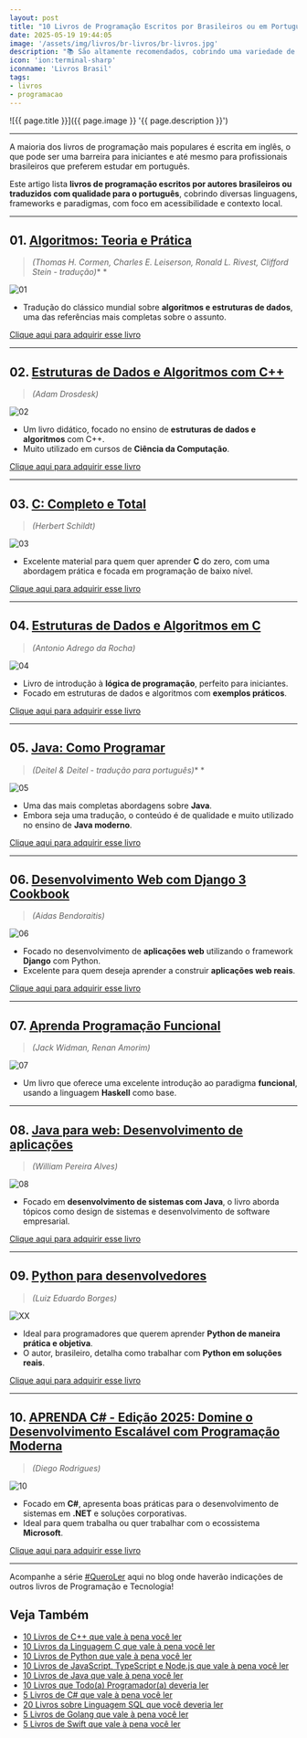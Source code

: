 ```yaml
---
layout: post
title: "10 Livros de Programação Escritos por Brasileiros ou em Português"
date: 2025-05-19 19:44:05
image: '/assets/img/livros/br-livros/br-livros.jpg'
description: "📚 São altamente recomendados, cobrindo uma variedade de tópicos e linguagens."
icon: 'ion:terminal-sharp'
iconname: 'Livros Brasil'
tags:
- livros
- programacao
---
```


![{{ page.title }}]({{ page.image }} '{{ page.description }}')

---

A maioria dos livros de programação mais populares é escrita em inglês, o que pode ser uma barreira para iniciantes e até mesmo para profissionais brasileiros que preferem estudar em português. 

Este artigo lista **livros de programação escritos por autores brasileiros ou traduzidos com qualidade para o português**, cobrindo diversas linguagens, frameworks e paradigmas, com foco em acessibilidade e contexto local.

---

## 01. [Algoritmos: Teoria e Prática](https://amzn.to/3Fknfm7)
> *(Thomas H. Cormen, Charles E. Leiserson, Ronald L. Rivest, Clifford Stein - tradução)**  *

![01](/assets/img/livros/br-livros/01.jpg) 

- Tradução do clássico mundial sobre **algoritmos e estruturas de dados**, uma das referências mais completas sobre o assunto.  

<a href="https://amzn.to/3Fknfm7" class="btn btn-danger btn-lg">Clique aqui para adquirir esse livro</a>

---

## 02. [Estruturas de Dados e Algoritmos com C++](https://amzn.to/4k3KIas)
> *(Adam Drosdesk)*

![02](/assets/img/livros/br-livros/02.jpg) 

- Um livro didático, focado no ensino de **estruturas de dados e algoritmos** com C++.  
- Muito utilizado em cursos de **Ciência da Computação**.  

<a href="https://amzn.to/4k3KIas" class="btn btn-danger btn-lg">Clique aqui para adquirir esse livro</a>

---

## 03. [C: Completo e Total](https://amzn.to/4dsb1V5)
> *(Herbert Schildt)*

![03](/assets/img/livros/br-livros/03.jpg) 

- Excelente material para quem quer aprender **C** do zero, com uma abordagem prática e focada em programação de baixo nível.  

<a href="https://amzn.to/4dsb1V5" class="btn btn-danger btn-lg">Clique aqui para adquirir esse livro</a>

---

## 04. [Estruturas de Dados e Algoritmos em C](https://amzn.to/43ocwyY)
> *(Antonio Adrego da Rocha)*

![04](/assets/img/livros/br-livros/04.jpg) 

- Livro de introdução à **lógica de programação**, perfeito para iniciantes.  
- Focado em estruturas de dados e algoritmos com **exemplos práticos**.  

<a href="https://amzn.to/43ocwyY" class="btn btn-danger btn-lg">Clique aqui para adquirir esse livro</a>

---

## 05. [Java: Como Programar](https://amzn.to/4doxGBL)
> *(Deitel & Deitel - tradução para português)**  *

![05](/assets/img/livros/br-livros/05.jpg) 

- Uma das mais completas abordagens sobre **Java**.  
- Embora seja uma tradução, o conteúdo é de qualidade e muito utilizado no ensino de **Java moderno**.  

<a href="https://amzn.to/4doxGBL" class="btn btn-danger btn-lg">Clique aqui para adquirir esse livro</a>

---

## 06. [Desenvolvimento Web com Django 3 Cookbook](https://amzn.to/43mQJI5)
> *(Aidas Bendoraitis)*

![06](/assets/img/livros/br-livros/06.jpg) 

- Focado no desenvolvimento de **aplicações web** utilizando o framework **Django** com Python.  
- Excelente para quem deseja aprender a construir **aplicações web reais**.  

<a href="https://amzn.to/43mQJI5" class="btn btn-danger btn-lg">Clique aqui para adquirir esse livro</a>

---

## 07. [Aprenda Programação Funcional](https://amzn.to/43mvIwX)
> *(Jack Widman, Renan Amorim)*

![07](/assets/img/livros/br-livros/07.jpg) 

- Um livro que oferece uma excelente introdução ao paradigma **funcional**, usando a linguagem **Haskell** como base.  

---

## 08. [Java para web: Desenvolvimento de aplicações](https://amzn.to/4jaFKam)
> *(William Pereira Alves)*

![08](/assets/img/livros/br-livros/08.jpg) 

- Focado em **desenvolvimento de sistemas com Java**, o livro aborda tópicos como design de sistemas e desenvolvimento de software empresarial.  

<a href="https://amzn.to/4jaFKam" class="btn btn-danger btn-lg">Clique aqui para adquirir esse livro</a>

---

## 09. [Python para desenvolvedores](https://amzn.to/3YS7SYR)
> *(Luiz Eduardo Borges)*

![XX](/assets/img/livros/br-livros/xx.jpg) 

- Ideal para programadores que querem aprender **Python de maneira prática e objetiva**.  
- O autor, brasileiro, detalha como trabalhar com **Python em soluções reais**.  

<a href="https://amzn.to/3YS7SYR" class="btn btn-danger btn-lg">Clique aqui para adquirir esse livro</a>

---

## 10. [APRENDA C# - Edição 2025: Domine o Desenvolvimento Escalável com Programação Moderna](https://amzn.to/4kr4MTK)
> *(Diego Rodrigues)*

![10](/assets/img/livros/br-livros/10.jpg) 

- Focado em **C#**, apresenta boas práticas para o desenvolvimento de sistemas em **.NET** e soluções corporativas.  
- Ideal para quem trabalha ou quer trabalhar com o ecossistema **Microsoft**.  

<a href="https://amzn.to/4kr4MTK" class="btn btn-danger btn-lg">Clique aqui para adquirir esse livro</a>

---

Acompanhe a série [#QueroLer](https://terminalroot.com.br/tags#livros) aqui no blog onde haverão indicações de outros livros de Programação e Tecnologia!

## Veja Também
+ [10 Livros de C++ que vale à pena você ler](https://terminalroot.com.br/2022/03/10-livros-de-cpp-que-vale-a-pena-voce-ler.html)
+ [10 Livros da Linguagem C que vale à pena você ler](https://terminalroot.com.br/2022/09/10-livros-da-linguagem-c-que-vale-a-pena-voce-ler.html)
+ [10 Livros de Python que vale à pena você ler](https://terminalroot.com.br/2022/09/10-livros-de-python-que-vale-a-pena-voce-ler.html)
+ [10 Livros de JavaScript, TypeScript e Node.js que vale à pena você ler](https://terminalroot.com.br/2022/09/10-livros-de-javascript-typescript-e-nodejs-que-vale-a-pena-voce-ler.html)
+ [10 Livros de Java que vale à pena você ler](https://terminalroot.com.br/2022/11/10-livros-de-java-que-vale-a-pena-voce-ler.html)
+ [10 Livros que Todo(a) Programador(a) deveria ler](https://terminalroot.com.br/2022/12/10-livros-que-todoa-programadora-deveria-ler.html)
+ [5 Livros de C# que vale à pena você ler](https://terminalroot.com.br/2023/01/5-livros-de-csharp-que-vale-a-pena-voce-ler.html)
+ [20 Livros sobre Linguagem SQL que você deveria ler](https://terminalroot.com.br/2023/05/20-livros-sobre-linguagem-sql-que-voce-deveria-ler.html)
+ [5 Livros de Golang que vale à pena você ler](https://terminalroot.com.br/2023/09/5-livros-de-golang-que-vale-a-pena-voce-ler.html)
+ [5 Livros de Swift que vale à pena você ler](https://terminalroot.com.br/2024/02/5-livros-de-swift-que-vale-a-pena-voce-ler.html)


